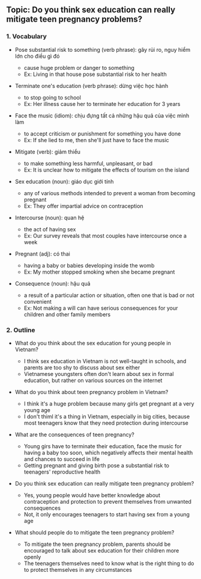 ## Topic: Do you think sex education can really mitigate teen pregnancy problems?

### 1. Vocabulary
- Pose substantial risk to something (verb phrase): gây rủi ro, nguy hiểm lớn cho điều gì đó
  + cause huge problem or danger to something
  + Ex: Living in that house pose substantial risk to her health

- Terminate one's education (verb phrase): dừng việc học hành
  + to stop going to school
  + Ex: Her illness cause her to terminate her education for 3 years

- Face the music (idiom): chịu đựng tất cả những hậu quả của việc mình làm
  + to accept criticism or punishment for something you have done
  + Ex: If she lied to me, then she'll just have to face the music

- Mitigate (verb): giảm thiểu
  + to make something less harmful, unpleasant, or bad
  + Ex: It is unclear how to mitigate the effects of tourism on the island

- Sex education (noun): giáo dục giới tính
  + any of various methods intended to prevent a woman from becoming pregnant
  + Ex: They offer impartial advice on contraception

- Intercourse (noun): quan hệ
  + the act of having sex
  + Ex: Our survey reveals that most couples have intercourse once a week

- Pregnant (adj): có thai
  + having a baby or babies developing inside the womb
  + Ex: My mother stopped smoking when she became pregnant

- Consequence (noun): hậu quả
  + a result of a particular action or situation, often one that is bad or not convenient
  + Ex: Not making a will can have serious consequences for your children and other family members

### 2. Outline
- What do you think about the sex education for young people in Vietnam?
  + I think sex education in Vietnam is not well-taught in schools, and parents are too shy to discuss about sex either
  + Vietnamese youngsters often don't learn about sex in formal education, but rather on various sources on the internet

- What do you think about teen pregnancy problem in Vietnam?
  + I think it's a huge problem because many girls get pregnant at a very young age
  + I don't thiml it's a thing in Vietnam, especially in big cities, because most teenagers know that they need protection during intercourse

- What are the consequences of teen pregnancy?
  + Young girs have to terminate their education, face the music for having a baby too soon, which negatively affects their mental health and chances to succeed in life
  + Getting pregnant and giving birth pose a substantial risk to teenagers' reproductive health

- Do you think sex education can really mitigate teen pregnancy problem?
  + Yes, young people would have better knowledge about contraception and protection to prevent themselves from unwanted consequences
  + Not, it only encourages teenagers to start having sex from a young age

- What should people do to mitigate the teen pregnancy problem?
  + To mitigate the teen pregnancy problem, parents should be encouraged to talk about sex education for their children more openly
  + The teenagers themselves need to know what is the right thing to do to protect themselves in any circumstances